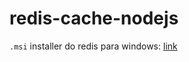 # redis-cache-nodejs

`.msi` installer do redis para windows: [link](https://github.com/MSOpenTech/redis/releases/download/win-3.2.100/Redis-x64-3.2.100.msi)